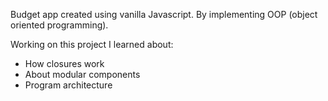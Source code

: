 Budget app created using vanilla Javascript. By implementing OOP (object oriented programming).

Working on this project I learned about:

- How closures work
- About modular components
- Program architecture

